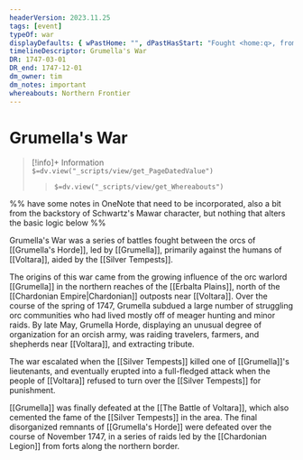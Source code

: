 ```yaml
---
headerVersion: 2023.11.25
tags: [event]
typeOf: war
displayDefaults: { wPastHome: "", dPastHasStart: "Fought <home:q>, from <startDate> to <endDate>", defArt: ""}
timelineDescriptor: Grumella's War
DR: 1747-03-01
DR_end: 1747-12-01
dm_owner: tim
dm_notes: important
whereabouts: Northern Frontier
---
```

# Grumella's War
>[!info]+ Information  
> `$=dv.view("_scripts/view/get_PageDatedValue")`  
>> `$=dv.view("_scripts/view/get_Whereabouts")`

%% have some notes in OneNote that need to be incorporated, also a bit from the backstory of Schwartz's Mawar character, but nothing that alters the basic logic below %%

Grumella's War was a series of battles fought between the orcs of [[Grumella's Horde]], led by [[Grumella]], primarily against the humans of [[Voltara]], aided by the [[Silver Tempests]]. 

The origins of this war came from the growing influence of the orc warlord [[Grumella]] in the northern reaches of the [[Erbalta Plains]], north of the [[Chardonian Empire|Chardonian]] outposts near [[Voltara]]. Over the course of the spring of 1747, Grumella subdued a large number of struggling orc communities who had lived mostly off of meager hunting and minor raids. By late May, Grumella Horde, displaying an unusual degree of organization for an orcish army, was raiding travelers, farmers, and shepherds near [[Voltara]], and extracting tribute.

The war escalated when the [[Silver Tempests]] killed one of [[Grumella]]'s lieutenants, and eventually erupted into a full-fledged attack when the people of [[Voltara]] refused to turn over the [[Silver Tempests]] for punishment. 

[[Grumella]] was finally defeated at the [[The Battle of Voltara]], which also cemented the fame of the [[Silver Tempests]] in the area. The final disorganized remnants of [[Grumella's Horde]] were defeated over the course of November 1747, in a series of raids led by the [[Chardonian Legion]] from forts along the northern border. 

